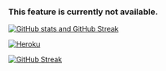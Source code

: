 ### This feature is currently not available.
[![GitHub stats and GitHub Streak](https://github-readme-stats.vercel.app/api?username=anuraghazra)](https://github.com/anuraghazra/github-readme-stats)

[![Heroku](https://github-readme-streak-stats.herokuapp.com?user=NicolaiCushnir&theme=vue&date_format=M%20j%5B%2C%20Y%5D)](https://git.io/streak-stats)

[![GitHub Streak](http://github-readme-streak-stats.herokuapp.com?user=NicolaiCushnir&theme=vue)](https://git.io/streak-stats)
